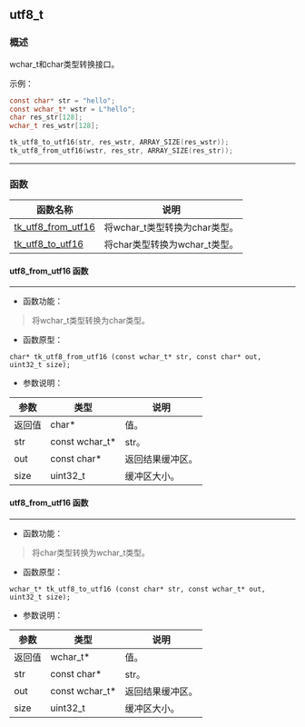 ## utf8\_t
### 概述
wchar_t和char类型转换接口。

示例：

```c
const char* str = "hello";
const wchar_t* wstr = L"hello";
char res_str[128];
wchar_t res_wstr[128];

tk_utf8_to_utf16(str, res_wstr, ARRAY_SIZE(res_wstr));
tk_utf8_from_utf16(wstr, res_str, ARRAY_SIZE(res_str));
```
----------------------------------
### 函数
<p id="utf8_t_methods">

| 函数名称 | 说明 | 
| -------- | ------------ | 
| <a href="#tk_utf8_from_utf16">tk\_utf8\_from\_utf16</a> | 将wchar_t类型转换为char类型。 |
| <a href="#tk_utf8_to_utf16">tk\_utf8\_to\_utf16</a> | 将char类型转换为wchar_t类型。 |
#### utf8\_from\_utf16 函数
-----------------------

* 函数功能：

> <p id="tk_utf8_from_utf16">将wchar_t类型转换为char类型。

* 函数原型：

```
char* tk_utf8_from_utf16 (const wchar_t* str, const char* out, uint32_t size);
```

* 参数说明：

| 参数 | 类型 | 说明 |
| -------- | ----- | --------- |
| 返回值 | char* | 值。 |
| str | const wchar\_t* | str。 |
| out | const char* | 返回结果缓冲区。 |
| size | uint32\_t | 缓冲区大小。 |
#### utf8\_from\_utf16 函数
-----------------------

* 函数功能：

> <p id="tk_utf8_to_utf16">将char类型转换为wchar_t类型。

* 函数原型：

```
wchar_t* tk_utf8_to_utf16 (const char* str, const wchar_t* out, uint32_t size);
```

* 参数说明：

| 参数 | 类型 | 说明 |
| -------- | ----- | --------- |
| 返回值 | wchar\_t* | 值。 |
| str | const char* | str。 |
| out | const wchar\_t* | 返回结果缓冲区。 |
| size | uint32\_t | 缓冲区大小。 |
